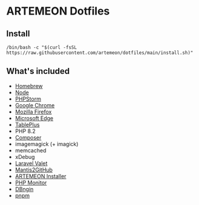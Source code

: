 # ARTEMEON Dotfiles

## Install

```shell
/bin/bash -c "$(curl -fsSL https://raw.githubusercontent.com/artemeon/dotfiles/main/install.sh)"
```

## What's included

- [Homebrew](https://brew.sh/)
- [Node](https://nodejs.org/)
- [PHPStorm](https://www.jetbrains.com/phpstorm/)
- [Google Chrome](https://www.google.com/chrome/)
- [Mozilla Firefox](https://www.mozilla.org/firefox/)
- [Microsoft Edge](https://www.microsoft.com/edge/download)
- [TablePlus](https://tableplus.com/)
- PHP 8.2
- [Composer](https://getcomposer.org/)
- imagemagick (+ imagick)
- memcached
- xDebug
- [Laravel Valet](https://github.com/laravel/valet)
- [Mantis2GitHub](https://github.com/artemeon/mantis2github)
- [ARTEMEON Installer](https://github.com/artemeon/installer)
- [PHP Monitor](https://phpmon.app/)
- [DBngin](https://dbngin.com/)
- [pnpm](https://pnpm.io/)

